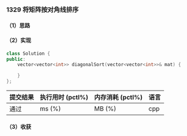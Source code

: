 ### 1329 将矩阵按对角线排序

#### （1）思路

#### （2）实现

```cpp
class Solution {
public:
    vector<vector<int>> diagonalSort(vector<vector<int>>& mat) {

    }
};
```

| 提交结果 | 执行用时 (pctl%) | 内存消耗 (pctl%) | 语言 |
|:---------|:-----------------|:-----------------|:-----|
| 通过     |  ms (%)   |  MB (%)  | cpp  |

#### （3）收获
